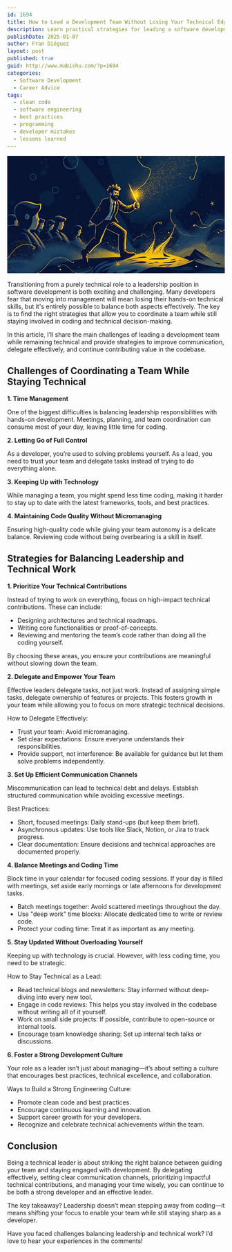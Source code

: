 ```yaml
---
id: 1694
title: How to Lead a Development Team Without Losing Your Technical Edge
description: Learn practical strategies for leading a software development team without losing your technical skills. This article covers common challenges such as time management, delegation, staying updated with technology, and maintaining code quality. Discover actionable tips to balance leadership duties with hands-on coding, foster a strong engineering culture, and continue growing as both a developer and a leader.
publishDate: 2025-01-07
author: Fran Diéguez
layout: post
published: true
guid: http://www.mabishu.com/?p=1694
categories:
  - Software Development
  - Career Advice
tags:
  - clean code
  - software engineering
  - best practices
  - programming
  - developer mistakes
  - lessons learned
---
```


<div class="aligncenter">

![Performance](./barita.png)

</div>

Transitioning from a purely technical role to a leadership position in software development is both exciting and challenging. Many developers fear that moving into management will mean losing their hands-on technical skills, but it's entirely possible to balance both aspects effectively. The key is to find the right strategies that allow you to coordinate a team while still staying involved in coding and technical decision-making.

In this article, I’ll share the main challenges of leading a development team while remaining technical and provide strategies to improve communication, delegate effectively, and continue contributing value in the codebase.

## Challenges of Coordinating a Team While Staying Technical

**1. Time Management**

One of the biggest difficulties is balancing leadership responsibilities with hands-on development. Meetings, planning, and team coordination can consume most of your day, leaving little time for coding.

**2. Letting Go of Full Control**

As a developer, you’re used to solving problems yourself. As a lead, you need to trust your team and delegate tasks instead of trying to do everything alone.

**3. Keeping Up with Technology**

While managing a team, you might spend less time coding, making it harder to stay up to date with the latest frameworks, tools, and best practices.

**4. Maintaining Code Quality Without Micromanaging**

Ensuring high-quality code while giving your team autonomy is a delicate balance. Reviewing code without being overbearing is a skill in itself.

## Strategies for Balancing Leadership and Technical Work

**1. Prioritize Your Technical Contributions**

Instead of trying to work on everything, focus on high-impact technical contributions. These can include:

- Designing architectures and technical roadmaps.
- Writing core functionalities or proof-of-concepts.
- Reviewing and mentoring the team’s code rather than doing all the coding yourself.

By choosing these areas, you ensure your contributions are meaningful without slowing down the team.

**2. Delegate and Empower Your Team**

Effective leaders delegate tasks, not just work. Instead of assigning simple tasks, delegate ownership of features or projects. This fosters growth in your team while allowing you to focus on more strategic technical decisions.

How to Delegate Effectively:

- Trust your team: Avoid micromanaging.
- Set clear expectations: Ensure everyone understands their responsibilities.
- Provide support, not interference: Be available for guidance but let them solve problems independently.

**3. Set Up Efficient Communication Channels**

Miscommunication can lead to technical debt and delays. Establish structured communication while avoiding excessive meetings.

Best Practices:

- Short, focused meetings: Daily stand-ups (but keep them brief).
- Asynchronous updates: Use tools like Slack, Notion, or Jira to track progress.
- Clear documentation: Ensure decisions and technical approaches are documented properly.

**4. Balance Meetings and Coding Time**

Block time in your calendar for focused coding sessions. If your day is filled with meetings, set aside early mornings or late afternoons for development tasks.

- Batch meetings together: Avoid scattered meetings throughout the day.
- Use "deep work" time blocks: Allocate dedicated time to write or review code.
- Protect your coding time: Treat it as important as any meeting.

**5. Stay Updated Without Overloading Yourself**

Keeping up with technology is crucial. However, with less coding time, you need to be strategic.

How to Stay Technical as a Lead:

- Read technical blogs and newsletters: Stay informed without deep-diving into every new tool.
- Engage in code reviews: This helps you stay involved in the codebase without writing all of it yourself.
- Work on small side projects: If possible, contribute to open-source or internal tools.
- Encourage team knowledge sharing: Set up internal tech talks or discussions.

**6. Foster a Strong Development Culture**

Your role as a leader isn’t just about managing—it’s about setting a culture that encourages best practices, technical excellence, and collaboration.

Ways to Build a Strong Engineering Culture:
- Promote clean code and best practices.
- Encourage continuous learning and innovation.
- Support career growth for your developers.
- Recognize and celebrate technical achievements within the team.

## Conclusion

Being a technical leader is about striking the right balance between guiding your team and staying engaged with development. By delegating effectively, setting clear communication channels, prioritizing impactful technical contributions, and managing your time wisely, you can continue to be both a strong developer and an effective leader.

The key takeaway? Leadership doesn’t mean stepping away from coding—it means shifting your focus to enable your team while still staying sharp as a developer.

Have you faced challenges balancing leadership and technical work? I’d love to hear your experiences in the comments!